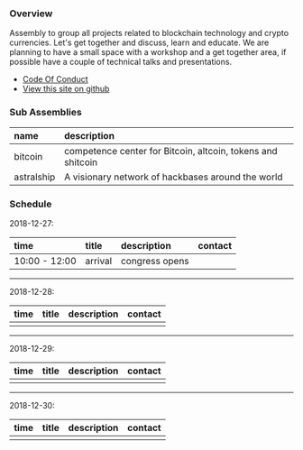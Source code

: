 
### Overview

Assembly to group all projects related to blockchain technology and crypto currencies. 
Let's get together and discuss, learn and educate. We are planning to have a small space with
a workshop and a get together area, if possible have a couple of technical talks and presentations.

* [Code Of Conduct](code_of_conduct.md)
* [View this site on github](https://github.com/35c3-blockchain-asm/35c3-blockchain-asm.github.io)


### Sub Assemblies

| name | description |
|:-----|:------------|
| bitcoin | competence center for Bitcoin, altcoin, tokens and shitcoin |
| astralship | A visionary network of hackbases around the world |

### Schedule

2018-12-27:

| time   | title | description | contact |
|:---|:---|:---|:---|
| 10:00 - 12:00 | arrival | congress opens |   |

---
2018-12-28:

| time   | title | description | contact |
|:---|:---|:---|:---|
|    |    |    |    |

---
2018-12-29:

| time   | title | description | contact |
|:---|:---|:---|:---|
|    |    |    |    |

---
2018-12-30:

| time   | title | description | contact |
|:---|:---|:---|:---|
|    |    |    |    |


